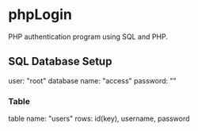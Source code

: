 # phpLogin
PHP authentication program using SQL and PHP.

## SQL Database Setup
user: "root"
database name: "access"
password: ""
### Table
table name: "users"
rows: id(key), username, password
